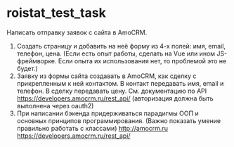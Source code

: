 # roistat_test_task
Написать отправку заявок с сайта в AmoCRM.
1. Создать страницу и добавить на неё форму из 4-х полей: имя, email, телефон, цена. (Если есть опыт работы, сделать на Vue или ином JS-фреймворке. Если опыта их использования нет, то проблемой это не будет.)
2. Заявку из формы сайта создавать в AmoCRM, как сделку с прикрепленным к ней контактом. В контакт передавать имя, email и телефон. В сделку передавать цену. См. документацию по API https://developers.amocrm.ru/rest_api/ (авторизация должна быть выполнена через oauth2)
3. При написании бэкенда придерживаться парадигмы ООП и основных принципов программирования. (Важно показать умение правильно работать с классами)
http://amocrm.ru
https://developers.amocrm.ru/rest_api/
